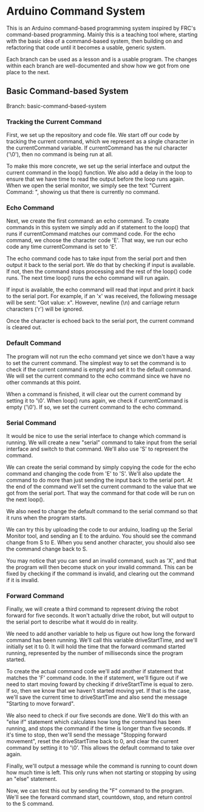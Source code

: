 # Arduino Command System
This is an Arduino command-based programming system inspired by FRC's command-based programming. Mainly this is a teaching tool where, starting with the basic idea of a command-based system, then building on and refactoring that code until it becomes a usable, generic system.

Each branch can be used as a lesson and is a usable program. The changes within each branch are well-documented and show how we got from one place to the next.

## Basic Command-based System
Branch: basic-command-based-system

### Tracking the Current Command
First, we set up the repository and code file. We start off our code by tracking the current command, which we represent as a single character in the currentCommand variable. If currentCommand has the nul character ('\0'), then no command is being run at all.

To make this more concrete, we set up the serial interface and output the current command in the loop() function. We also add a delay in the loop to ensure that we have time to read the output before the loop runs again. When we open the serial monitor, we simply see the text "Current Command: ", showing us that there is currently no command.

### Echo Command
Next, we create the first command: an echo command. To create commands in this system we simply add an if statement to the loop() that runs if currentCommand matches our command code. For the echo command, we choose the character code 'E'. That way, we run our echo code any time currentCommand is set to 'E'.

The echo command code has to take input from the serial port and then output it back to the serial port. We do that by checking if input is available. If not, then the command stops processing and the rest of the loop() code runs. The next time loop() runs the echo command will run again.

If input is available, the echo command will read that input and print it back to the serial port. For example, if an 'x' was received, the following message will be sent: "Got value: x". However, newline (\n) and carriage return characters ('r') will be ignored.

Once the character is echoed back to the serial port, the current command is cleared out.

### Default Command
The program will not run the echo command yet since we don't have a way to set the current command. The simplest way to set the command is to check if the current command is empty and set it to the default command. We will set the current command to the echo command since we have no other commands at this point.

When a command is finished, it will clear out the current command by setting it to '\0'. When loop() runs again, we check if currentCommand is empty ('\0'). If so, we set the current command to the echo command.

### Serial Command
It would be nice to use the serial interface to change which command is running. We will create a new "serial" command to take input from the serial interface and switch to that command. We'll also use 'S' to represent the command.

We can create the serial command by simply copying the code for the echo command and changing the code from 'E' to 'S'. We'll also update the command to do more than just sending the input back to the serial port. At the end of the command we'll set the current command to the value that we got from the serial port. That way the command for that code will be run on the next loop().

We also need to change the default command to the serial command so that it runs when the program starts.

We can try this by uploading the code to our arduino, loading up the Serial Monitor tool, and sending an E to the arduino. You should see the command change from S to E. When you send another character, you should also see the command change back to S.

You may notice that you can send an invalid command, such as 'X', and that the program will then become stuck on your invalid command. This can be fixed by checking if the command is invalid, and clearing out the command if it is invalid.

### Forward Command
Finally, we will create a third command to represent driving the robot forward for five seconds. It won't actually drive the robot, but will output to the serial port to describe what it would do in reality.

We need to add another variable to help us figure out how long the forward command has been running. We'll call this variable driveStartTime, and we'll initially set it to 0. It will hold the time that the forward command started running, represented by the number of milliseconds since the program started.

To create the actual command code we'll add another if statement that matches the 'F' command code. In the if statement, we'll figure out if we need to start moving foward by checking if driveStartTime is equal to zero. If so, then we know that we haven't started moving yet. If that is the case, we'll save the current time to driveStartTime and also send the message "Starting to move forward".

We also need to check if our five seconds are done. We'll do this with an "else if" statement which calculates how long the command has been running, and stops the command if the time is longer than five seconds. If it's time to stop, then we'll send the message "Stopping forward movement", reset the driveStartTime back to 0, and clear the current command by setting it to '\0'. This allows the default command to take over again.

Finally, we'll output a message while the command is running to count down how much time is left. This only runs when not starting or stopping by using an "else" statement.

Now, we can test this out by sending the "F" command to the program. We'll see the forward command start, countdown, stop, and return control to the S command.